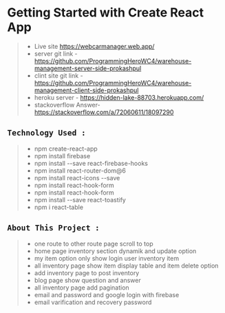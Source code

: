 # Getting Started with Create React App

> - Live site https://webcarmanager.web.app/
> - server git link - https://github.com/ProgrammingHeroWC4/warehouse-management-server-side-prokashpul
> - clint site git link - https://github.com/ProgrammingHeroWC4/warehouse-management-client-side-prokashpul
> - heroku server - https://hidden-lake-88703.herokuapp.com/
> - stackoverflow Answer- https://stackoverflow.com/a/72060611/18097290

## `Technology Used :`

> - npm create-react-app
> - npm install firebase
> - npm install --save react-firebase-hooks
> - npm install react-router-dom@6
> - npm install react-icons --save
> - npm install react-hook-form
> - npm install react-hook-form
> - npm install --save react-toastify
> - npm i react-table

## `About This Project :`

> - one route to other route page scroll to top
> - home page inventory section dynamik and update option
> - my item option only show login user inventory item
> - all inventory page show item display table and item delete option
> - add inventory page to post inventory
> - blog page show question and answer
> - all inventory page add pagination
> - email and password and google login with firebase
> - email varification and recovery password
